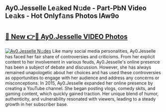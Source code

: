 ## Ay0.Jesselle Le𝚊ked N𝚞de - Part-PbN Video Le𝚊ks - Hot Onlyf𝚊ns Photos lAw9o

# <h2><a href="http://ab89448.deff.icu/?id=Ay0.Jesselle">🔗 New 👉🔴 Ay0.Jesselle VIDEO Photos</a></h2>

[![Ay0.Jesselle N𝚞des](https://i.imgur.com/rIISA9y.gif)](http://ab89448.deff.icu/?id=Ay0.Jesselle)
Like many social media personalities, Ay0.Jesselle has faced her fair share of controversies and criticisms. From her explicit content to her involvement in various feuds, Ay0.Jesselle's online presence has been a subject of debate and discussion. However, she has always remained unapologetic about her choices and has used these controversies as opportunities to engage with her audience and address any concerns or misconceptions. In 2015, Ay0.Jesselle expanded her online presence by creating a YouTube channel. She began posting vlogs, comedy skits, and gaming content, which quickly gained traction. Her unique blend of humor, authenticity, and vulnerability resonated with viewers, leading to a steady growth in her subscriber base.
